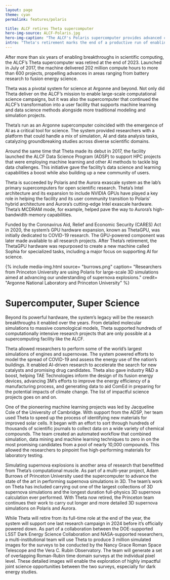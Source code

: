 ```yaml
---
layout: page
theme: cyan
permalink: features/polaris

title: ALCF retires Theta supercomputer
hero-img-source: ALCF-Polaris.jpg
hero-img-caption: "The ALCF's Polaris supercomputer provides advanced capabilities for workloads involving simulation, data analysis, and AI tasks."
intro: "Theta's retirement marks the end of a productive run of enabling groundbreaking research across diverse fields, including materials discovery, supernova simulations, and AI for science."
---
```



After more than six years of enabling breakthroughs in scientific computing, the ALCF’s Theta supercomputer was retired at the end of 2023. Launched in July of 2017, the machine delivered 202 million compute hours to more than 600 projects, propelling advances in areas ranging from battery research to fusion energy science.

Theta was a pivotal system for science at Argonne and beyond. Not only did Theta deliver on the ALCF’s mission to enable large-scale computational science campaigns, but it was also the supercomputer that continued the ALCF’s transformation into a user facility that supports machine learning and data science methods alongside more traditional modeling and simulation projects.

Theta’s run as an Argonne supercomputer coincided with the emergence of AI as a critical tool for science. The system provided researchers with a platform that could handle a mix of simulation, AI and data analysis tasks, catalyzing groundbreaking studies across diverse scientific domains.  

Around the same time that Theta made its debut in 2017, the facility launched the ALCF Data Science Program (ADSP) to support HPC projects that were employing machine learning and other AI methods to tackle big data challenges. This initiative gave the facility’s data science and learning capabilities a boost while also building up a new community of users.

Theta is succeeded by Polaris and the Aurora exascale system as the lab’s primary supercomputers for open scientific research. Theta’s Intel architecture and its expansion to include NVIDIA GPUs have played a key role in helping the facility and its user community transition to Polaris’ hybrid architecture and Aurora’s cutting-edge Intel exascale hardware. Theta’s MCDRAM mode, for example, helped pave the way to Aurora’s high-bandwidth memory capabilities. 

Funded by the Coronavirus Aid, Relief and Economic Security (CARES) Act in 2020, the system’s GPU hardware expansion, known as ThetaGPU, was initially dedicated to COVID-19 research. The GPU-powered component was later made available to all research projects. After Theta’s retirement, the ThetaGPU hardware was repurposed to create a new machine called Sophia for specialized tasks, including a major focus on supporting AI for science. 


{% include media-img.html
   source= "burrows.png"
   caption= "Researchers from Princeton University are using Polaris for large-scale 3D simulations aimed at advancing our understanding of supernova explosions."
   credit= "Argonne National Laboratory and Princeton University"
%}

# Supercomputer, Super Science

Beyond its powerful hardware, the system’s legacy will be the research breakthroughs it enabled over the years. From detailed molecular simulations to massive cosmological models, Theta supported hundreds of computationally intensive research projects that are only possible at a supercomputing facility like the ALCF. 

Theta allowed researchers to perform some of the world’s largest simulations of engines and supernovae. The system powered efforts to model the spread of COVID-19 and assess the energy use of the nation’s buildings. It enabled AI-driven research to accelerate the search for new catalysts and promising drug candidates. Theta also gave industry R&D a boost, helping TAE Technologies inform the design of its fusion energy devices, advancing 3M’s efforts to improve the energy efficiency of a manufacturing process, and generating data to aid ComEd in preparing for the potential impacts of climate change. The list of impactful science projects goes on and on.

One of the pioneering machine learning projects was led by Jacqueline Cole of the University of Cambridge. With support from the ADSP, her team used Theta to speed up the process of identifying new materials for improved solar cells. It began with an effort to sort through hundreds of thousands of scientific journals to collect data on a wide variety of chemical compounds. The team created an automated workflow that combined simulation, data mining and machine learning techniques to zero in on the most promising candidates from a pool of nearly 10,000 compounds. This allowed the researchers to pinpoint five high-performing materials for laboratory testing.

Simulating supernova explosions is another area of research that benefitted from Theta’s computational muscle. As part of a multi-year project, Adam Burrows of Princeton University used the supercomputer to advance the state of the art in performing supernova simulations in 3D. The team’s work on Theta has included carrying out one of the largest collections of 3D supernova simulations and the longest duration full-physics 3D supernova calculation ever performed. With Theta now retired, the Princeton team continues their work to carry out longer and more detailed 3D supernova simulations on Polaris and Aurora. 

While Theta will retire from its full-time role at the end of the year, the system will support one last research campaign in 2024 before it’s officially powered down. As part of a collaboration between the DOE-supported LSST Dark Energy Science Collaboration and NASA-supported researchers, a multi-institutional team will use Theta to produce 3 million simulated images for the surveys to be conducted by the Nancy Grace Roman Space Telescope and the Vera C. Rubin Observatory. The team will generate a set of overlapping Roman-Rubin time domain surveys at the individual pixel level. These detailed images will enable the exploration of highly impactful joint science opportunities between the two surveys, especially for dark energy studies.

